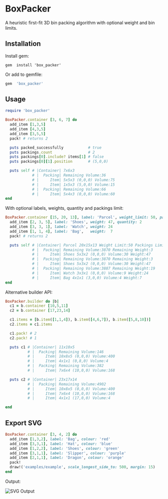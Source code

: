BoxPacker
=========

A heuristic first-fit 3D bin packing algorithm with optional weight and bin limits.

Installation
------------

Install gem:

``` console
gem  install 'box_packer'
```

Or add to gemfile:

``` ruby
gem  'box_packer'
```

Usage
-----

``` ruby
require 'box_packer'

BoxPacker.container [3, 6, 7] do
  add_item [1,3,5]
  add_item [4,3,5]
  add_item [3,5,5]
  pack! # returns 2

  puts packed_successfully           # true
  puts packings.count                # 2
  puts packings[0].include? items[1] # false
  puts packings[0][1].position       # (5,0,0)

  puts self # |Container| 7x6x3
            # |  Packing| Remaining Volume:36
            # |     Item| 5x5x3 (0,0,0) Volume:75
            # |     Item| 1x5x3 (5,0,0) Volume:15
            # |  Packing| Remaining Volume:66
            # |     Item| 5x4x3 (0,0,0) Volume:60
end
```

With optional labels, weights, quantity and packings limit:

``` ruby
BoxPacker.container [15, 20, 13], label: 'Parcel', weight_limit: 50, packings_limit: 3 do
  add_item [2, 3, 5], label: 'Shoes', weight: 47, quantity: 2
  add_item [3, 3, 1], label: 'Watch', weight: 24
  add_item [1, 1, 4], label: 'Bag',   weight:  7
  pack! # returns 2

  puts self # |Container| Parcel 20x15x13 Weight Limit:50 Packings Limit:3
            # |  Packing| Remaining Volume:3870 Remaining Weight:3
            # |     Item| Shoes 5x3x2 (0,0,0) Volume:30 Weight:47
            # |  Packing| Remaining Volume:3870 Remaining Weight:3
            # |     Item| Shoes 5x3x2 (0,0,0) Volume:30 Weight:47
            # |  Packing| Remaining Volume:3887 Remaining Weight:19
            # |     Item| Watch 3x3x1 (0,0,0) Volume:9 Weight:24
            # |     Item| Bag 4x1x1 (3,0,0) Volume:4 Weight:7
end
```

Alternative builder API:

``` ruby
BoxPacker.builder do |b|
  c1 = b.container [10,5,11]
  c2 = b.container [17,23,14]

  c1.items = [b.item([1,1,4]), b.item([4,6,7]), b.item([5,8,10])]
  c2.items = c1.items

  c1.pack! # 2
  c2.pack! # 1

  puts c1 # |Container| 11x10x5
          # |  Packing| Remaining Volume:146
          # |     Item| 10x8x5 (0,0,0) Volume:400
          # |     Item| 4x1x1 (0,8,0) Volume:4
          # |  Packing| Remaining Volume:382
          # |     Item| 7x6x4 (10,0,0) Volume:168

  puts c2 # |Container| 23x17x14
          # |  Packing| Remaining Volume:4902
          # |     Item| 10x8x5 (0,0,0) Volume:400
          # |     Item| 7x6x4 (10,0,0) Volume:168
          # |     Item| 4x1x1 (17,0,0) Volume:4

end
```

Export SVG
----------

``` ruby
BoxPacker.container [3, 4, 2] do
  add_item [1,3,2], label: 'Bag', colour: 'red'
  add_item [3,3,1], label: 'Hat', colour: 'blue'
  add_item [1,2,2], label: 'Shoes', colour: 'green'
  add_item [3,1,1], label: 'Slipper', colour: 'purple'
  add_item [2,1,1], label: 'Dragon', colour: 'orange'
  pack!
  draw!('examples/example', scale_longest_side_to: 500, margin: 15)
end
```

Output:

![SVG Output](https://rawgit.com/mushishi78/box_packer/master/examples/example1.svg)